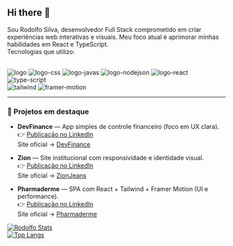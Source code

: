 ## Hi there 👋

Sou Rodolfo Silva, desenvolvedor Full Stack comprometido em criar experiências web interativas e visuais. Meu foco atual é aprimorar minhas habilidades em React e TypeScript.
<br>
Tecnologias que utilizo:

<br>
<img src="https://img.shields.io/badge/HTML5-E34F26?style=for-the-badge&logo=html5&logoColor=white" alt="logo">

<img src="https://img.shields.io/badge/CSS3-1572B6?style=for-the-badge&logo=css3&logoColor=white" alt="logo-css">

<img src="https://img.shields.io/badge/JavaScript-F7DF1E?style=for-the-badge&logo=javascript&logoColor=black" alt="logo-javas">

<img src="https://img.shields.io/badge/Node.js-43853D?style=for-the-badge&logo=node.js&logoColor=white" alt="logo-nodejson">

<img src="https://img.shields.io/badge/React-20232A?style=for-the-badge&logo=react&logoColor=61DAFB" alt="logo-react">
<br>
<img src="https://img.shields.io/badge/TypeScript-007ACC?style=for-the-badge&logo=typescript&logoColor=white" alt="type-script">
<br> 

<img src="https://img.shields.io/badge/Tailwind-38B2AC?style=for-the-badge&logo=tailwindcss&logoColor=white" alt="tailwind">
<img src="https://img.shields.io/badge/Framer%20Motion-111?style=for-the-badge&logo=framer&logoColor=white" alt="framer-motion">

---

### 🧩 Projetos em destaque

- **DevFinance** — App simples de controle financeiro (foco em UX clara).  
  👉 [Publicação no LinkedIn](https://www.linkedin.com/feed/update/urn:li:activity:7351678524048482308/)
  <br>
  Site oficial -> [DevFinance](https://devfinance-frontend.vercel.app/)
  
- **Zion** — Site institucional com responsividade e identidade visual.  
  👉 [Publicação no LinkedIn](https://www.linkedin.com/feed/update/urn:li:activity:7388745767051481088/)
    <br>
  Site oficial -> [ZionJeans](https://www.zionjeans.store/)

- **Pharmaderme** — SPA com React + Tailwind + Framer Motion (UI e performance).  
  👉 [Publicação no LinkedIn](https://www.linkedin.com/feed/update/urn:li:activity:7383646309628407808/)
    <br>
  Site oficial -> [Pharmaderme](https://www.pharmaderme.site/)


[![Rodolfo Stats](https://github-readme-stats.vercel.app/api?username=rodolfossilvadev)](https://github.com/anuraghazra/github-readme-stats)
<br>
[![Top Langs](https://github-readme-stats.vercel.app/api/top-langs/?username=rodolfossilvadev&layout=donut-vertical)](https://github.com/anuraghazra/github-readme-stats)

